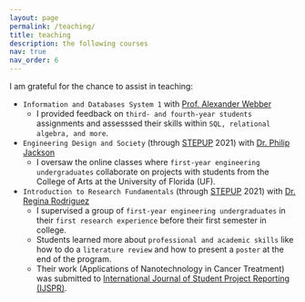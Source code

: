 ```yaml
---
layout: page
permalink: /teaching/
title: teaching
description: the following courses
nav: true
nav_order: 6
---
```


I am grateful for the chance to assist in teaching:

- `Information and Databases System 1` with [Prof. Alexander Webber](https://www.linkedin.com/in/worldwidewebber)
  - I provided feedback on `third- and fourth-year students` assignments and assesssed their skills within `SQL, relational algebra, and more`.
- `Engineering Design and Society` (through [STEPUP](https://www.eng.ufl.edu/undergraduate/programs-and-partnerships/student-transition-and-retention/stepup-summer-bridge-program/) 2021) with [Dr. Philip Jackson](https://eed.eng.ufl.edu/people/faculty/name/philip-jackson/)
  - I oversaw the online classes where `first-year engineering undergraduates` collaborate on projects with students from the College of Arts at the University of Florida (UF).
- `Introduction to Research Fundamentals` (through [STEPUP](https://www.eng.ufl.edu/undergraduate/programs-and-partnerships/student-transition-and-retention/stepup-summer-bridge-program/) 2021) with [Dr. Regina Rodriguez](https://www.linkedin.com/in/regina-rodriguez-phd)
  - I supervised a group of `first-year engineering undergraduates` in their `first research experience` before their first semester in college.
  - Students learned more about `professional and academic skills` like how to do a `literature review` and how to present a `poster` at the end of the program.
  - Their work (Applications of Nanotechnology in Cancer Treatment) was submitted to [International Journal of Student Project Reporting (IJSPR)](https://cur.aa.ufl.edu/jur/).
